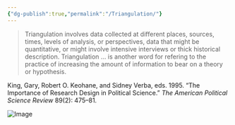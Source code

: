 ```yaml
---
{"dg-publish":true,"permalink":"/Triangulation/"}
---
```



>Triangulation involves data collected at different places, sources, times, levels of analysis, or perspectives, data that might be quantitative, or might involve intensive interviews or thick historical description.
>Triangulation ... is another word for refering to the practice of increasing the amount of information to bear on a theory or hypothesis.

King, Gary, Robert O. Keohane, and Sidney Verba, eds. 1995. “The Importance of Research Design in Political Science.” _The American Political Science Review_ 89(2): 475–81.



![Image](https://mindthegraph.com/blog/wp-content/uploads/2023/10/what-is-triangulation-in-research-2.png)